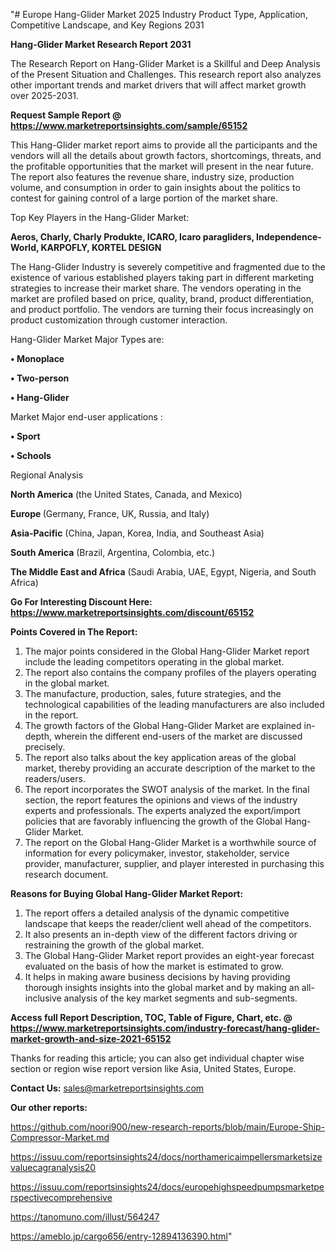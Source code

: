 "# Europe Hang-Glider Market 2025 Industry Product Type, Application, Competitive Landscape, and Key Regions 2031

<strong>Hang-Glider Market Research Report 2031</strong>

The Research Report on Hang-Glider Market is a Skillful and Deep Analysis of the Present Situation and Challenges. This research report also analyzes other important trends and market drivers that will affect market growth over 2025-2031.

<strong>Request Sample Report @ <a href=https://www.marketreportsinsights.com/sample/65152>https://www.marketreportsinsights.com/sample/65152</a></strong>

This Hang-Glider market report aims to provide all the participants and the vendors will all the details about growth factors, shortcomings, threats, and the profitable opportunities that the market will present in the near future. The report also features the revenue share, industry size, production volume, and consumption in order to gain insights about the politics to contest for gaining control of a large portion of the market share.

Top Key Players in the Hang-Glider Market:

<strong>Aeros, Charly, Charly Produkte, ICARO, Icaro paragliders, Independence-World, KARPOFLY, KORTEL DESIGN</strong>

The Hang-Glider Industry is severely competitive and fragmented due to the existence of various established players taking part in different marketing strategies to increase their market share. The vendors operating in the market are profiled based on price, quality, brand, product differentiation, and product portfolio. The vendors are turning their focus increasingly on product customization through customer interaction.

Hang-Glider Market Major Types are:

<strong>• Monoplace

• Two-person

• Hang-Glider</strong>

Market Major end-user applications :

<strong>• Sport

• Schools</strong>

Regional Analysis

</u><strong><b>North America</b></strong> (the United States, Canada, and Mexico)

<strong><b>Europe </b></strong>(Germany, France, UK, Russia, and Italy)

<strong><b>Asia-Pacific</b></strong> (China, Japan, Korea, India, and Southeast Asia)

<strong><b>South America</b></strong> (Brazil, Argentina, Colombia, etc.)

<strong><b>The Middle East and Africa</b></strong> (Saudi Arabia, UAE, Egypt, Nigeria, and South Africa)

<strong>Go For Interesting Discount Here: <a href=https://www.marketreportsinsights.com/discount/65152>https://www.marketreportsinsights.com/discount/65152</a></strong>

<strong>Points Covered in The Report:</strong>
<ol>
  <li>The major points considered in the Global Hang-Glider Market report include the leading competitors operating in the global market.</li>
  <li>The report also contains the company profiles of the players operating in the global market.</li>
  <li>The manufacture, production, sales, future strategies, and the technological capabilities of the leading manufacturers are also included in the report.</li>
  <li>The growth factors of the Global Hang-Glider Market are explained in-depth, wherein the different end-users of the market are discussed precisely.</li>
  <li>The report also talks about the key application areas of the global market, thereby providing an accurate description of the market to the readers/users.</li>
  <li>The report incorporates the SWOT analysis of the market. In the final section, the report features the opinions and views of the industry experts and professionals. The experts analyzed the export/import policies that are favorably influencing the growth of the Global Hang-Glider Market.</li>
  <li>The report on the Global Hang-Glider Market is a worthwhile source of information for every policymaker, investor, stakeholder, service provider, manufacturer, supplier, and player interested in purchasing this research document.</li>
</ol>
<strong>Reasons for Buying Global Hang-Glider Market Report:</strong>

<ol>
  <li>The report offers a detailed analysis of the dynamic competitive landscape that keeps the reader/client well ahead of the competitors.</li>
  <li>It also presents an in-depth view of the different factors driving or restraining the growth of the global market.</li>
  <li>The Global Hang-Glider Market report provides an eight-year forecast evaluated on the basis of how the market is estimated to grow.</li>
  <li>It helps in making aware business decisions by having providing thorough insights insights into the global market and by making an all-inclusive analysis of the key market segments and sub-segments.</li>
</ol>
<strong>Access full Report Description, TOC, Table of Figure, Chart, etc. @ <a href=https://www.marketreportsinsights.com/industry-forecast/hang-glider-market-growth-and-size-2021-65152>https://www.marketreportsinsights.com/industry-forecast/hang-glider-market-growth-and-size-2021-65152</a></strong>


Thanks for reading this article; you can also get individual chapter wise section or region wise report version like Asia, United States, Europe.

<strong>Contact Us:</strong>
sales@marketreportsinsights.com

<strong>Our other reports:</strong>

<a href=https://github.com/noori900/new-research-reports/blob/main/Europe-Ship-Compressor-Market.md>https://github.com/noori900/new-research-reports/blob/main/Europe-Ship-Compressor-Market.md</a>

<a href=https://issuu.com/reportsinsights24/docs/northamericaimpellersmarketsizevaluecagranalysis20>https://issuu.com/reportsinsights24/docs/northamericaimpellersmarketsizevaluecagranalysis20</a>

<a href=https://issuu.com/reportsinsights24/docs/europehighspeedpumpsmarketperspectivecomprehensive>https://issuu.com/reportsinsights24/docs/europehighspeedpumpsmarketperspectivecomprehensive</a>

<a href=https://tanomuno.com/illust/564247>https://tanomuno.com/illust/564247</a>

<a href=https://ameblo.jp/cargo656/entry-12894136390.html>https://ameblo.jp/cargo656/entry-12894136390.html</a>"
